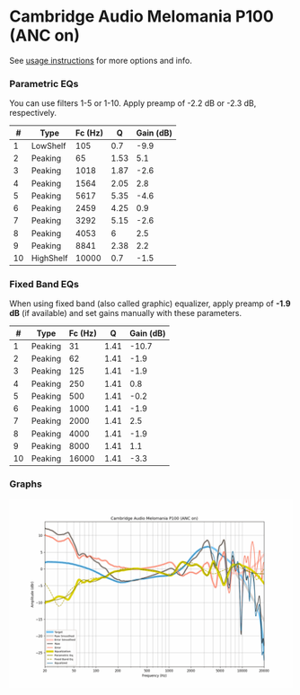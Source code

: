 # Cambridge Audio Melomania P100 (ANC on)
See [usage instructions](https://github.com/jaakkopasanen/AutoEq#usage) for more options and info.

### Parametric EQs
You can use filters 1-5 or 1-10. Apply preamp of -2.2 dB or -2.3 dB, respectively.

|   # | Type      |   Fc (Hz) |    Q |   Gain (dB) |
|-----|-----------|-----------|------|-------------|
|   1 | LowShelf  |       105 | 0.7  |        -9.9 |
|   2 | Peaking   |        65 | 1.53 |         5.1 |
|   3 | Peaking   |      1018 | 1.87 |        -2.6 |
|   4 | Peaking   |      1564 | 2.05 |         2.8 |
|   5 | Peaking   |      5617 | 5.35 |        -4.6 |
|   6 | Peaking   |      2459 | 4.25 |         0.9 |
|   7 | Peaking   |      3292 | 5.15 |        -2.6 |
|   8 | Peaking   |      4053 | 6    |         2.5 |
|   9 | Peaking   |      8841 | 2.38 |         2.2 |
|  10 | HighShelf |     10000 | 0.7  |        -1.5 |

### Fixed Band EQs
When using fixed band (also called graphic) equalizer, apply preamp of **-1.9 dB** (if available) and set gains manually with these parameters.

|   # | Type    |   Fc (Hz) |    Q |   Gain (dB) |
|-----|---------|-----------|------|-------------|
|   1 | Peaking |        31 | 1.41 |       -10.7 |
|   2 | Peaking |        62 | 1.41 |        -1.9 |
|   3 | Peaking |       125 | 1.41 |        -1.9 |
|   4 | Peaking |       250 | 1.41 |         0.8 |
|   5 | Peaking |       500 | 1.41 |        -0.2 |
|   6 | Peaking |      1000 | 1.41 |        -1.9 |
|   7 | Peaking |      2000 | 1.41 |         2.5 |
|   8 | Peaking |      4000 | 1.41 |        -1.9 |
|   9 | Peaking |      8000 | 1.41 |         1.1 |
|  10 | Peaking |     16000 | 1.41 |        -3.3 |

### Graphs
![](./Cambridge%20Audio%20Melomania%20P100%20(ANC%20on).png)

